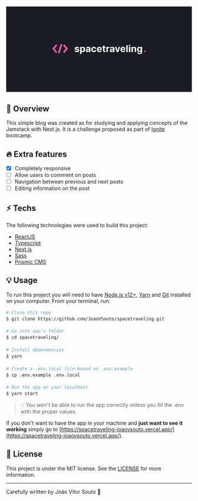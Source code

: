 ![Spacetraveling](https://raw.githubusercontent.com/JoaoVSouto/spacetraveling/main/assets/banner.png)

## :tada: Overview

This simple blog was created as for studying and applying concepts of the Jamstack with Next.js. It is a challenge proposed as part of [Ignite](https://rocketseat.com.br/ignite) bootcamp.

## :fire: Extra features

- [x] Completely responsive
- [ ] Allow users to comment on posts
- [ ] Navigation between previous and next posts
- [ ] Editing information on the post

## :zap: Techs

The following technologies were used to build this project:

- [ReactJS](https://reactjs.org/)
- [Typescript](https://www.typescriptlang.org/)
- [Next.js](https://nextjs.org/)
- [Sass](https://sass-lang.com/)
- [Prismic CMS](https://prismic.io/)

## :bulb: Usage

To run this project you will need to have [Node.js v12+](https://nodejs.org/en/), [Yarn](https://yarnpkg.com/) and [Git](https://git-scm.com/) installed on your computer. From your terminal, run:

```bash
# Clone this repo
$ git clone https://github.com/JoaoVSouto/spacetraveling.git

# Go into app's folder
$ cd spacetraveling/

# Install dependencies
$ yarn

# Create a .env.local file based on .env.example
$ cp .env.example .env.local

# Run the app on your localhost
$ yarn start
```

> :bulb: You won't be able to run the app correctly unless you fill the .env with the proper values.

If you don't want to have the app in your machine and **just want to see it working** simply go to [https://spacetraveling-joaovsouto.vercel.app/](https://spacetraveling-joaovsouto.vercel.app/).

## :page_facing_up: License

This project is under the MIT license. See the [LICENSE](https://github.com/JoaoVSouto/spacetraveling/blob/main/LICENSE) for more information.

---

Carefully written by João Vítor Souto :ocean:
